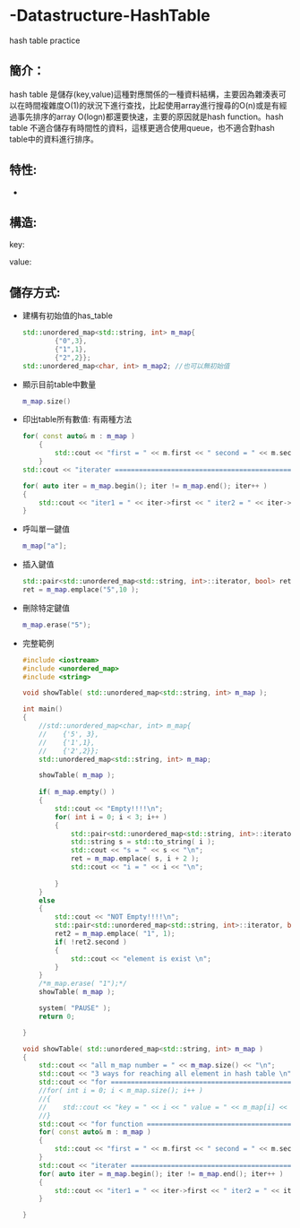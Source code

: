 # -Datastructure-HashTable
hash table practice
## 簡介：

hash table 是儲存(key,value)這種對應關係的一種資料結構，主要因為雜湊表可以在時間複雜度O(1)的狀況下進行查找，比起使用array進行搜尋的O(n)或是有經過事先排序的array O(logn)都還要快速，主要的原因就是hash function。hash table 不適合儲存有時間性的資料，這樣更適合使用queue，也不適合對hash table中的資料進行排序。

## 特性:

- 

## 構造:

key:

value:

## 儲存方式:

- 建構有初始值的has_table
    
    ```cpp
    std::unordered_map<std::string, int> m_map{
            {"0",3},
            {"1",1},
            {"2",2}};
    std::unordered_map<char, int> m_map2; //也可以無初始值
    ```
    
- 顯示目前table中數量
    
    ```cpp
    m_map.size()
    ```
    
- 印出table所有數值: 有兩種方法
    
    ```cpp
    for( const auto& m : m_map )
        {
            std::cout << "first = " << m.first << " second = " << m.second << "\n";
        }
    std::cout << "iterater =============================================\n";
    
    for( auto iter = m_map.begin(); iter != m_map.end(); iter++ )
    {
        std::cout << "iter1 = " << iter->first << " iter2 = " << iter->second << "\n";
    }
    ```
    
- 呼叫單一鍵值
    
    ```cpp
    m_map["a"];
    ```
    
- 插入鍵值
    
    ```cpp
    std::pair<std::unordered_map<std::string, int>::iterator, bool> ret;
    ret = m_map.emplace("5",10 );
    ```
    
- 刪除特定鍵值
    
    ```cpp
    m_map.erase("5");
    ```
    
- 完整範例
    
    ```cpp
    #include <iostream>
    #include <unordered_map>
    #include <string>
    
    void showTable( std::unordered_map<std::string, int> m_map );
    
    int main()
    {
        //std::unordered_map<char, int> m_map{
        //    {'5', 3},
        //    {'1',1},
        //    {'2',2}};
        std::unordered_map<std::string, int> m_map;
    
        showTable( m_map );
        
        if( m_map.empty() )
        {
            std::cout << "Empty!!!!\n";
            for( int i = 0; i < 3; i++ )
            {
                std::pair<std::unordered_map<std::string, int>::iterator, bool> ret;
                std::string s = std::to_string( i );
                std::cout << "s = " << s << "\n";
                ret = m_map.emplace( s, i + 2 );
                std::cout << "i = " << i << "\n";
                
            }
        }
        else
        {
            std::cout << "NOT Empty!!!!\n";
            std::pair<std::unordered_map<std::string, int>::iterator, bool> ret2;
            ret2 = m_map.emplace( "1", 1);
            if( !ret2.second )
            {
                std::cout << "element is exist \n";
            }
        }
        /*m_map.erase( "1");*/
        showTable( m_map );
    
        system( "PAUSE" );
        return 0;
    
    }
    
    void showTable( std::unordered_map<std::string, int> m_map )
    {
        std::cout << "all m_map number = " << m_map.size() << "\n";
        std::cout << "3 ways for reaching all element in hash table \n";
        std::cout << "for =============================================\n";
        //for( int i = 0; i < m_map.size(); i++ )
        //{
        //    std::cout << "key = " << i << " value = " << m_map[i] << "\n";
        //}
        std::cout << "for function =============================================\n";
        for( const auto& m : m_map )
        {
            std::cout << "first = " << m.first << " second = " << m.second << "\n";
        }
        std::cout << "iterater =============================================\n";
        for( auto iter = m_map.begin(); iter != m_map.end(); iter++ )
        {
            std::cout << "iter1 = " << iter->first << " iter2 = " << iter->second << "\n";
        }
    
    }
    ```